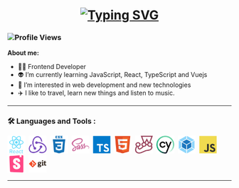 <div align="center">
  <h1>
    <a href="https://git.io/typing-svg"><img src="https://readme-typing-svg.herokuapp.com?font=Fira+Code&pause=900&color=b32456&width=335&lines=Hi!+I'm+Egor+Rubtsov" height=60  alt="Typing SVG" /></a>
 </h1>
<h3 align="left"><img src="https://komarev.com/ghpvc/?username=munchedbox23" alt="Profile Views"></h3>
</div>

**About me:**

- 👨‍💻 Frontend Developer
- 👽 I’m currently learning JavaScript, React, TypeScript and Vuejs
- 🤔 I’m interested in web development and new technologies
- ✈️ I like to travel, learn new things and listen to music.
 
---

### :hammer_and_wrench: Languages and Tools :
<div>
  <img src="https://github.com/devicons/devicon/blob/master/icons/react/react-original-wordmark.svg" title="React" alt="React" width="40" height="40"/>&nbsp;
  <img src="https://github.com/devicons/devicon/blob/master/icons/redux/redux-original.svg" title="Redux" alt="Redux " width="40" height="40"/>&nbsp;
  <img src="https://github.com/devicons/devicon/blob/master/icons/css3/css3-plain-wordmark.svg"  title="CSS3" alt="CSS" width="40" height="40"/>&nbsp;
  <img src="https://github.com/devicons/devicon/blob/master/icons/sass/sass-original.svg"  title="SASS" alt="SASS" width="40" height="40"/>&nbsp;
  <img src="https://github.com/devicons/devicon/blob/master/icons/typescript/typescript-original.svg"  title="TypeScript" alt="TypeScript" width="40" height="40"/>&nbsp;
  <img src="https://github.com/devicons/devicon/blob/master/icons/html5/html5-original.svg" title="HTML5" alt="HTML" width="40" height="40"/>&nbsp;
  <img src="https://github.com/devicons/devicon/blob/master/icons/jest/jest-plain.svg"  title="Jest" alt="Jest" width="40" height="40"/>&nbsp;
  <img src="https://github.com/devicons/devicon/blob/master/icons/cypressio/cypressio-original.svg"  title="Cypress" alt="Cypress" width="40" height="40"/>&nbsp;
  <img src="https://github.com/devicons/devicon/blob/master/icons/webpack/webpack-original.svg" title="Webpack" alt="Webpack" width="40" height="40"/>&nbsp;
  <img src="https://github.com/devicons/devicon/blob/master/icons/javascript/javascript-original.svg" title="JavaScript" alt="JavaScript" width="40" height="40"/>&nbsp;
  <img src="https://github.com/devicons/devicon/blob/master/icons/storybook/storybook-original.svg" title="Storybook" alt="Storybook" width="40" height="40"/>&nbsp;
  <img src="https://github.com/devicons/devicon/blob/master/icons/git/git-original-wordmark.svg" title="Git" **alt="Git" width="40" height="40"/>
</div>


---
